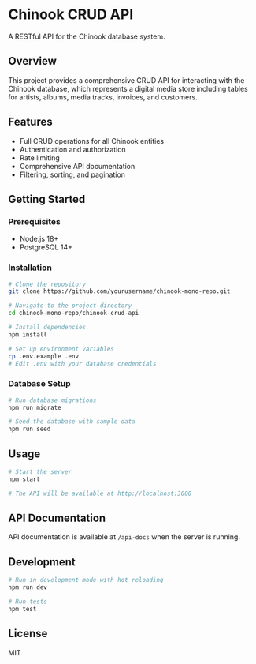 
# Chinook CRUD API

A RESTful API for the Chinook database system.

## Overview

This project provides a comprehensive CRUD API for interacting with the Chinook database, which represents a digital media store including tables for artists, albums, media tracks, invoices, and customers.

## Features

- Full CRUD operations for all Chinook entities
- Authentication and authorization
- Rate limiting
- Comprehensive API documentation
- Filtering, sorting, and pagination

## Getting Started

### Prerequisites

- Node.js 18+
- PostgreSQL 14+

### Installation

```bash
# Clone the repository
git clone https://github.com/yourusername/chinook-mono-repo.git

# Navigate to the project directory
cd chinook-mono-repo/chinook-crud-api

# Install dependencies
npm install

# Set up environment variables
cp .env.example .env
# Edit .env with your database credentials
```

### Database Setup

```bash
# Run database migrations
npm run migrate

# Seed the database with sample data
npm run seed
```

## Usage

```bash
# Start the server
npm start

# The API will be available at http://localhost:3000
```

## API Documentation

API documentation is available at `/api-docs` when the server is running.

## Development

```bash
# Run in development mode with hot reloading
npm run dev

# Run tests
npm test
```

## License

MIT
